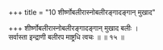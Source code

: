 +++
title = "10 शीर्ष्णोबलीरास्नोबलीरङ्गादङ्गान् मुखाद"

+++
शीर्ष्णोबलीरास्नोबलीरङ्गादङ्गान् मुखाद बलीः ।  
सर्वास्ता इन्द्राणी बलीरप माष्ट्रधि त्वचः ॥ ॥ १५ ॥